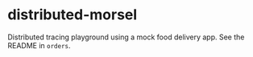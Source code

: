 # distributed-morsel
Distributed tracing playground using a mock food delivery app. See the README in `orders`.
